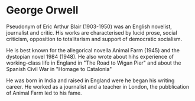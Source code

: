 # George Orwell

Pseudonym of Eric Arthur Blair (1903-1950) was an English novelist, journalist and critic. His works are characterised by lucid prose, social criticism, opposition to totalitarism and support of democratic socialism. 

He is best known for the allegorical novella Animal Farm (1945) and the dystopian novel 1984 (1948). He also wrote about hihs experience of working-class life in England in "The Road to Wigan Pier" and about the Spanish Civil War in "Homage to Catalonia"

He was born in India and raised in England were he began his writing career. He worked as a journalist and a teacher in London, the pubblication of Animal Farm led to his fame. 

